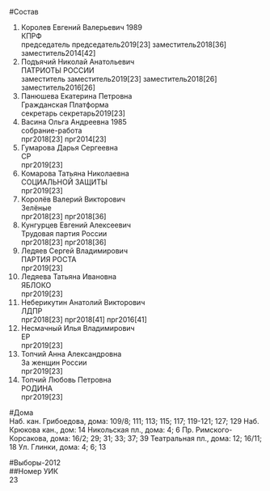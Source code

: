 #Состав  
1. Королев Евгений Валерьевич 1989  
    КПРФ  
    председатель председатель2019[23] заместитель2018[36] заместитель2014[42]  
2. Подъячий Николай Анатольевич  
    ПАТРИОТЫ РОССИИ  
    заместитель заместитель2019[23] заместитель2018[26] заместитель2016[26]  
3. Панюшева Екатерина Петровна  
    Гражданская Платформа  
    секретарь секретарь2019[23]  
4. Васина Ольга Андреевна 1985  
    собрание-работа  
    прг2018[23] прг2014[23]  
5. Гумарова Дарья Сергеевна  
    СР  
    прг2019[23]  
6. Комарова Татьяна Николаевна  
    СОЦИАЛЬНОЙ ЗАЩИТЫ  
    прг2019[23]  
7. Королёв Валерий Викторович  
    Зелёные  
    прг2018[23] прг2018[36]  
8. Кунгурцев Евгений Алексеевич  
    Трудовая партия России  
    прг2018[23] прг2018[36]  
9. Ледяев Сергей Владимирович  
    ПАРТИЯ РОСТА  
    прг2019[23]  
10. Ледяева Татьяна Ивановна  
    ЯБЛОКО  
    прг2019[23]  
11. Неберикутин Анатолий Викторович  
    ЛДПР  
    прг2018[23] прг2018[41] прг2016[41]  
12. Несмачный Илья Владимирович  
    ЕР  
    прг2019[23]  
13. Топчий Анна Александровна  
    За женщин России  
    прг2019[23]  
14. Топчий Любовь Петровна  
    РОДИНА  
    прг2019[23]  

#Дома  
Наб. кан. Грибоедова, дома: 109/8; 111; 113; 115; 117; 119-121; 127; 129 Наб. Крюкова кан., дом: 14 Никольская пл., дома: 4; 6 Пр. Римского-Корсакова, дома: 16/2; 29; 31; 33; 37; 39 Театральная пл., дома: 12; 16/11; 18 Ул. Глинки, дома: 4; 6; 13  
  
#Выборы-2012  
##Номер УИК  
23  
